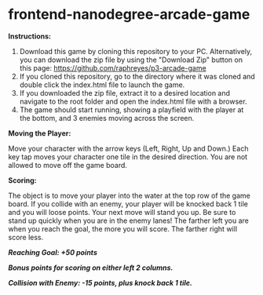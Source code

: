 frontend-nanodegree-arcade-game
===============================

**Instructions:**

1. Download this game by cloning this repository to your PC. Alternatively, you can download the zip file by using the "Download Zip" button on this page: https://github.com/raphreyes/p3-arcade-game
2. If you cloned this repository, go to the directory where it was cloned and double click the index.html file to launch the game.
3. If you downloaded the zip file, extract it to a desired location and navigate to the root folder and open the index.html file with a browser.
4. The game should start running, showing a playfield with the player at the bottom, and 3 enemies moving across the screen.

**Moving the Player:**

Move your character with the arrow keys (Left, Right, Up and Down.)
Each key tap moves your character one tile in the desired direction.
You are not allowed to move off the game board.

**Scoring:**

The object is to move your player into the water at the top row of the game board.
If you collide with an enemy, your player will be knocked back 1 tile and you will loose points.
Your next move will stand you up. Be sure to stand up quickly when you are in the enemy lanes!
The farther left you are when you reach the goal, the more you will score. The farther right will score less. 

***Reaching Goal: +50 points***

***Bonus points for scoring on either left 2 columns.***

***Collision with Enemy: -15 points, plus knock back 1 tile.***


